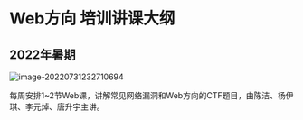# Web方向 培训讲课大纲

## 2022年暑期

![image-20220731232710694](https://s2.loli.net/2022/07/31/KEZeA1VJYbyBCHz.png)

每周安排1~2节Web课，讲解常见网络漏洞和Web方向的CTF题目，由陈洁、杨伊琪、李元焯、唐升宇主讲。